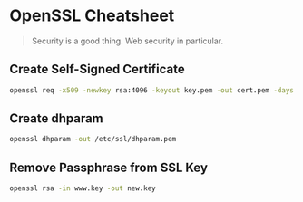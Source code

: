 # OpenSSL Cheatsheet

> Security is a good thing. Web security in particular.

## Create Self-Signed Certificate
```bash
openssl req -x509 -newkey rsa:4096 -keyout key.pem -out cert.pem -days 365
```

## Create dhparam
```bash
openssl dhparam -out /etc/ssl/dhparam.pem
```

## Remove Passphrase from SSL Key
```bash
openssl rsa -in www.key -out new.key
```
